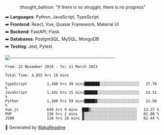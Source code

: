 <p align="center"> 
  :thought_balloon: "If there is no struggle, there is no progress"
</p>

<p align="left">
  ➡️ <strong>Languages</strong>: Python, JavaScript, TypeScript<br>
  ➡️ <strong>Frontend</strong>: React, Vue, Quasar Framework, Material UI<br>
  ➡️ <strong>Backend</strong>: FastAPI, Flask<br>
  ➡️ <strong>Databases</strong>: PostgreSQL, MySQL, MongoDB<br>
  ➡️ <strong>Testing</strong>: Jest, Pytest<br>
</p>

![-----------------------------------------------------](https://raw.githubusercontent.com/andreasbm/readme/master/assets/lines/vintage.png)

<!--START_SECTION:waka-->

```text
From: 22 November 2019 - To: 11 March 2023

Total Time: 4,855 hrs 18 mins

TypeScript         1,348 hrs 39 mins███████░░░░░░░░░░░░░░░░░░   27.78 %
JavaScript         1,141 hrs 15 mins██████░░░░░░░░░░░░░░░░░░░   23.51 %
Python             1,100 hrs 59 mins█████▓░░░░░░░░░░░░░░░░░░░   22.68 %
Vue.js             649 hrs 9 mins  ███▒░░░░░░░░░░░░░░░░░░░░░   13.37 %
PHP                136 hrs 2 mins  ▓░░░░░░░░░░░░░░░░░░░░░░░░   02.80 %
JSON               118 hrs 28 mins ▓░░░░░░░░░░░░░░░░░░░░░░░░   02.44 %
```

<!--END_SECTION:waka-->


🚀 Generated by [WakaReadme](https://github.com/athul/waka-readme)
